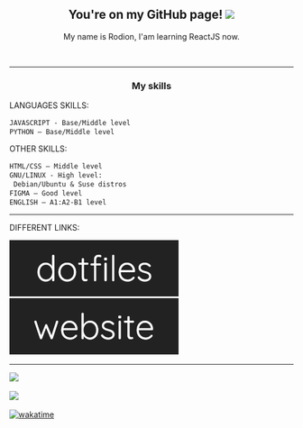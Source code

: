 <h2 align="center">You're on my GitHub page! <img src="https://github.com/blackcater/blackcater/raw/main/images/Hi.gif" height="33"/></h2>

<p align="center">My name is Rodion, I'am learning ReactJS now.</p><br>

---

<h3 align="center">My skills</h3>

LANGUAGES SKILLS:

```  
JAVASCRIPT - Base/Middle level
PYTHON — Base/Middle level
```

OTHER SKILLS:

```
HTML/CSS — Middle level
GNU/LINUX - High level:
 Debian/Ubuntu & Suse distros
FIGMA — Good level
ENGLISH — A1:A2-B1 level
```

---

DIFFERENT LINKS:

<a href="https://github.com/rodionmern/dotfiles"><img src="dotfiles.png"></img></a>
<br>
<a href="https://rodionmern.github.io"><img src="website.png"></img></a>

---

<a href="https://wakatime.com"><img src="https://wakatime.com/share/@rodionsbv/3a469d20-c370-4422-a1bc-48f48953d9eb.png" /></a>

<a href="https://wakatime.com"><img src="https://wakatime.com/share/@rodionsbv/f9da29f4-c581-4295-9152-98b3ee1465c1.png" /></a>

[![wakatime](https://wakatime.com/badge/user/7df860a8-9db0-482f-9c5b-e7f55eb17ef5.svg)](https://wakatime.com/@7df860a8-9db0-482f-9c5b-e7f55eb17ef5)
